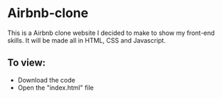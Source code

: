 # Airbnb-clone

This is a Airbnb clone website I decided to make to show my front-end skills. It will be made all in HTML, CSS and Javascript. 

## To view:
* Download the code
* Open the "index.html" file
